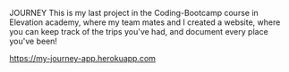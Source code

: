 JOURNEY
This is my last project in the Coding-Bootcamp course in Elevation academy, where my team mates and I created a website,
where you can keep track of the trips you've had, and document every place you've been!

 https://my-journey-app.herokuapp.com
